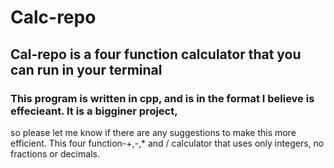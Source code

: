 # Calc-repo

## Cal-repo is a four function calculator that you can run in your terminal

### This program is written in cpp, and is in the format I believe is effecieant. It is a bigginer project, 
so please let me know if there are any suggestions to make this more efficient.
This four function-+,-,* and / calculator that uses only integers, no fractions or decimals. 
